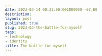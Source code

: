 ```yaml
---
date: 2023-03-14 00:33:00.001000000 -07:00
description:
layout: post
published: true
slug: 2023-03-the-battle-for-myself
tags:
- technology
- identity
title: The battle for myself
---
```

